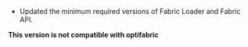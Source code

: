 - Updated the minimum required versions of Fabric Loader and Fabric API.

**This version is not compatible with optifabric**